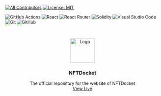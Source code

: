
<!-- ALL-CONTRIBUTORS-BADGE:START - Do not remove or modify this section -->
[![All Contributors](https://img.shields.io/badge/all_contributors-2-orange.svg?style=flat-square)](#contributors-)
[![License: MIT](https://img.shields.io/badge/License-MIT-yellow.svg)](https://opensource.org/licenses/MIT)
<!-- ALL-CONTRIBUTORS-BADGE:END -->

<!-- Other badges-->
![GitHub Actions](https://img.shields.io/badge/github%20actions-%232671E5.svg?style=for-the-badge&logo=githubactions&logoColor=white)
![React](https://img.shields.io/badge/react-%2320232a.svg?style=for-the-badge&logo=react&logoColor=%2361DAFB)
![React Router](https://img.shields.io/badge/React_Router-CA4245?style=for-the-badge&logo=react-router&logoColor=white)
![Solidity](https://img.shields.io/badge/Solidity-e6e6e6?style=for-the-badge&logo=solidity&logoColor=black)
![Visual Studio Code](https://img.shields.io/badge/Visual%20Studio%20Code-0078d7.svg?style=for-the-badge&logo=visual-studio-code&logoColor=white)
![Git](https://img.shields.io/badge/git-%23F05033.svg?style=for-the-badge&logo=git&logoColor=white)
![GitHub](https://img.shields.io/badge/github-%23121011.svg?style=for-the-badge&logo=github&logoColor=white)
<!-- Other badges-->

<br />
<p align="center">
  <a href="https://github.com/a-sambhab/Relay">
    <img src="https://res.cloudinary.com/divr26z8e/image/upload/v1667665029/nubelson-fernandes-iE71-TMrrkE-unsplash_rctkbn.jpg" alt="Logo" width="80">
  </a>

  <h3 align="center">NFTDocket</h3>

  <p align="center">
    The official repository for the website of NFTDocket
    <br />
    <a href="https://nftdocket.vercel.app/">View Live</a>
  </p>
</p>
